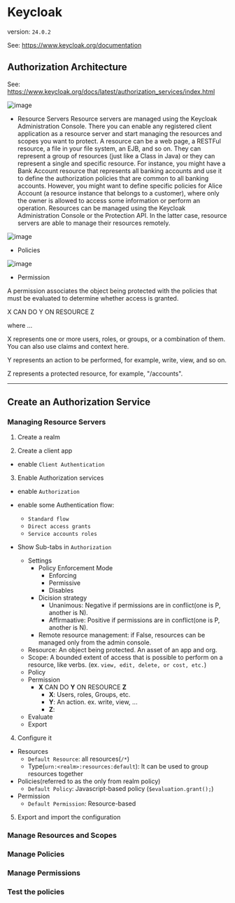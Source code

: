 # Keycloak

version: `24.0.2`

See: https://www.keycloak.org/documentation

## Authorization Architecture

See: https://www.keycloak.org/docs/latest/authorization_services/index.html

![image](https://github.com/pydemia/keycloak/assets/18019100/972775e0-ff0f-4088-b2bb-d4a611a671c4)


* Resource Servers
Resource servers are managed using the Keycloak Administration Console.
There you can enable any registered client application as a resource server and start managing the resources and scopes you want to protect.
A resource can be a web page, a RESTFul resource, a file in your file system, an EJB, and so on. They can represent a group of resources (just like a Class in Java) or they can represent a single and specific resource.
For instance, you might have a Bank Account resource that represents all banking accounts and use it to define the authorization policies that are common to all banking accounts. However, you might want to define specific policies for Alice Account (a resource instance that belongs to a customer), where only the owner is allowed to access some information or perform an operation.
Resources can be managed using the Keycloak Administration Console or the Protection API. In the latter case, resource servers are able to manage their resources remotely.

![image](https://github.com/pydemia/keycloak/assets/18019100/0d294f38-6daf-4d11-849c-e2f56ba4aa72)

* Policies

![image](https://github.com/pydemia/keycloak/assets/18019100/06b1de1b-252d-4926-bcdb-497e4c3f6dcd)



* Permission

A permission associates the object being protected with the policies that must be evaluated to determine whether access is granted.

X CAN DO Y ON RESOURCE Z

where …​

X represents one or more users, roles, or groups, or a combination of them. You can also use claims and context here.

Y represents an action to be performed, for example, write, view, and so on.

Z represents a protected resource, for example, "/accounts".

---

## Create an Authorization Service

### Managing Resource Servers

1. Create a realm

2. Create a client app

* enable `Client Authentication`

3. Enable Authorization services

* enable `Authorization`
* enable some Authentication flow:
  - `Standard flow`
  - `Direct access grants`
  - `Service accounts roles`

* Show Sub-tabs in `Authorization`
  - Settings
    - Policy Enforcement Mode
      - Enforcing
      - Permissive
      - Disables
    - Dicision strategy
      - Unanimous: Negative if permissions are in conflict(one is P, another is N).
      - Affirmaative: Positive if permissions are in conflict(one is P, another is N).
    - Remote resource management: if False, resources can be managed only from the admin console.
  - Resource: An object being protected. An asset of an app and org.
  - Scope: A bounded extent of access that is possible to perform on a resource, like verbs. (ex. `view, edit, delete, or cost, etc.`)
  - Policy
  - Permission
    - __X__ CAN DO __Y__ ON RESOURCE __Z__
      - __X__: Users, roles, Groups, etc.
      - __Y__: An action. ex. write, view, ...
      - __Z__: 
  - Evaluate
  - Export

4. Configure it

* Resources
  - `Default Resource`: all resources(`/*`)
  - Type(`urn:<realm>:resources:default`): It can be used to group resources together
* Policies(referred to as the only from realm policy)
  - `Default Policy`: Javascript-based policy (`$evaluation.grant();`)
* Permission
  - `Default Permission`: Resource-based

5. Export and import the configuration

### Manage Resources and Scopes



### Manage Policies

### Manage Permissions

### Test the policies

